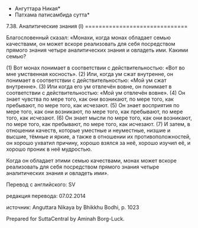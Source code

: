 * Ангуттара Никая*
* Патхама патисамбида сутта*

7\.38\. Аналитические знания \(I\)
\=\=\=\=\=\=\=\=\=\=\=\=\=\=\=\=\=\=\=\=\=\=\=\=\=\=\=\=\=\=

Благословенный сказал: «Монахи, когда монах обладает семью качествами, он может вскоре реализовать для себя посредством прямого знания четыре аналитических знания и овладеть ими\. Какими семью?

\(1\) Вот монах понимает в соответствии с действительностью: «Вот во мне умственная косность»\. \(2\) Или, когда ум сжат внутренне, он понимает в соответствии с действительностью: «Мой ум сжат внутренне»\. \(3\) Или когда его ум отвлечён вовне, он понимает в соответствии с действительностью: «Мой ум отвлечён вовне»\. \(4\) Он знает чувства по мере того, как они возникают, по мере того, как пребывают, по мере того, как исчезают\. \(5\) Он знает восприятия по мере того, как они возникают, по мере того, как пребывают, по мере того, как исчезают\. \(6\) Он знает мысли по мере того, как они возникают, по мере того, как пребывают, по мере того, как исчезают\. \(7\) И затем, в отношении качеств, которые уместные и неуместные, низшие и высшие, тёмные и яркие, а также в отношении их противоположностей, он хорошо ухватил причину, хорошо взялся за неё, хорошо изучил её, и хорошо проник в неё мудростью\.

Когда он обладает этими семью качествами, монах может вскоре реализовать для себя посредством прямого знания четыре аналитических знания и овладеть ими»\.

Перевод с английского: SV

редакция перевода: 07\.02\.2014

источник: Anguttara Nikaya by Bhikkhu Bodhi, p\. 1023

Prepared for SuttaCentral by Aminah Borg\-Luck\.